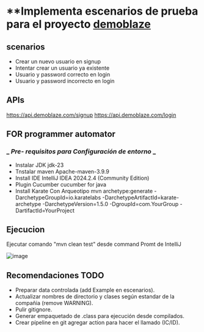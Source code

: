 # **Implementa escenarios de prueba para el proyecto [demoblaze]( https://www.demoblaze.com/) 

## **scenarios**
- Crear un nuevo usuario en signup
- Intentar crear un usuario ya existente
- Usuario y password correcto en login
- Usuario y password incorrecto en login

## **APIs**
https://api.demoblaze.com/signup 
https://api.demoblaze.com/login 


## **FOR programmer automator**

### _ _Pre- requisitos para Configuración de entorno_ _	 
 -  Instalar JDK    	jdk-23
 -  Tnstalar maven		Apache-maven-3.9.9 
 -  Install IDE		    IntelliJ IDEA 2024.2.4 (Community Edition) 
 -  Plugin Cucumber		cucumber for java
 -  Install Karate		  Con Arqueotipo
      mvn archetype:generate -DarchetypeGroupId=io.karatelabs -DarchetypeArtifactId=karate-archetype -DarchetypeVersion=1.5.0 -DgroupId=com.YourGroup  -DartifactId=YourProject
    
## **Ejecucion**

Ejecutar comando "mvn clean test" desde command Promt de IntelliJ

![image](https://github.com/user-attachments/assets/48f4de6f-c4ea-4b54-b95e-787c13844c0f)

 


## **Recomendaciones TODO**
- Preparar data controlada (add Example en escenarios).
- Actualizar nombres de directorio y clases según estandar de la compañia (remove WARNING).
- Pulir gitignore.
- Generar empaquetado de .class para ejecución desde compilados.
- Crear pípeline en git agregar action para hacer el llamado (IC/ID).
